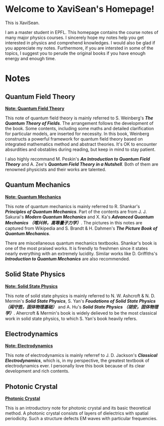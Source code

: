 # Welcome to XaviSean's Homepage!

This is XaviSean.

I am a master student in EPFL. This homepage contains the course notes of many major physics courses. I sincerely hope my notes help you get interested in physics and comprehend knowledges. I would also be glad if you appreciate my notes. Furthermore, if you are intersted in some of the topics, I suggest you to perude the original books if you have enough energy and enough time. 

# Notes

## Quantum Field Theory

<b><a href = "https://xavisean.github.io/Notes_QFT.pdf"> Note: Quantum Field Theory </a></b>

This note of quantum field theory is mainly referred to S. Weinberg's **_The Quantum Theory of Fields_**. The arrangement follows the development of the book. Some contents, including some maths and detailed clarification for particular models, are inserted for necessity. In this book, Weinberg constructs a powerful framework for quantum field theory based on integrated mathematics method and abstract theories. It's OK to encounter absurdities and obstables during reading, but keep in mind to stay patient.

I also highly recommand M. Peskin's **_An Introduction to Quantum Field Theory_** and A. Zee's **_Quantum Field Theory in a Nutshell_**. Both of them are renowned physicists and their works are talented.

## Quantum Mechanics

<b><a href = "https://xavisean.github.io/Note_QM.pdf"> Note: Quantum Mechanics </a></b>

This note of quantum mechanics is mainly referred to R. Shankar's **_Principles of Quantum Mechanics_**. Part of the contents are from J. J. Sakurai's **_Modern Quantum Mechanics_** and X. Ka's **_Advanced Quantum Mechanics （喀兴林，高等量子力学）_**. The pictures in this notes are captured from Wikipedia and S. Brandt & H. Dahmen's **_The Picture Book of Quantum Mechanics_**. 

There are miscellaneous quantum mechanics textbooks. Shankar's book is one of the most praised works. It is firendly to freshmen since it states nearly everything with an extremely lucidity. Similar works like D. Griffiths's **_Introduction to Quantum Mechanics_** are also recommended. 

## Solid State Physics

<b><a href = "https://xavisean.github.io/Note_SolidPhysics.pdf"> Note: Solid State Physics </a></b>

This note of solid state physics is mainly referred to N. W. Ashcroft & N. D. Mermin's **_Solid State Physics_**, S. Yan's **_Foudations of Solid State Physics （阎守胜，固体物理基础）_** and A. Hu's **_Solid State Physics （胡安，固体物理学）_**. Ahercroft & Mermin's book is widely delieved to be the most classical work in solid state physics, to which S. Yan's book heavily refers. 

## Electrodynamics

<b><a href = "https://xavisean.github.io/Note_ED.pdf"> Note: Electrodynamics </a></b>

This note of electrodynamics is mainly referref to J. D. Jackson's **_Classical Electrodynamics_**, which is, in my perspective, the greatest textbook of  electrodynamics ever. I personally love this book because of its clear development and rich contents.

## Photonic Crystal

<b><a href = "https://xavisean.github.io/photonic crystal.pdf"> Photonic Crystal </a></b>

This is an introductory note for photonic crystal and its basic theoretical method. A photonic crystal consists of layers of dielectrics with spatial periodicity. Such a structure defects EM waves with particular frequencies.
